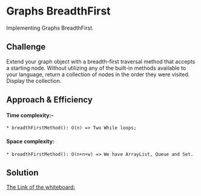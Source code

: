 # Graphs BreadthFirst
Implementing Graphs BreadthFirst.

## Challenge
Extend your graph object with a breadth-first traversal method that accepts a starting node. Without utilizing any of the built-in methods available to your language, return a collection of nodes in the order they were visited. Display the collection.

## Approach & Efficiency
#### Time complexity:-
    * breadthFirstMethod(): O(n) => Two While loops;

#### Space complexity:
    * breadthFirstMethod(): O(n+n+w) => We have ArrayList, Queue and Set.

## Solution

[The Link of the whiteboard: ](https://docs.google.com/drawings/d/1UBmMtpOPb91zHOSJEv8Dq1JvURczLcUJTJ4tfgsEAfU/edit?usp=sharing)
